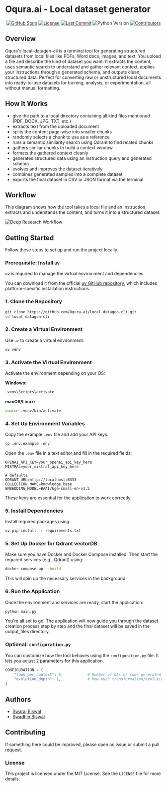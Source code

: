 # Oqura.ai - Local dataset generator
<p align="center">
  <a href="https://github.com/Oqura-ai/local-datagen-cli/stargazers"><img src="https://img.shields.io/github/stars/Oqura-ai/local-datagen-cli?style=flat-square" alt="GitHub Stars"></a>
  <a href="https://github.com/Oqura-ai/local-datagen-cli/blob/main/LICENSE"><img src="https://img.shields.io/github/license/Oqura-ai/local-datagen-cli?style=flat-square&color=purple" alt="License"></a>
  <a href="https://github.com/Oqura-ai/local-datagen-cli/commits/main"><img src="https://img.shields.io/github/last-commit/Oqura-ai/local-datagen-cli?style=flat-square&color=blue" alt="Last Commit"></a>
  <img src="https://img.shields.io/badge/Python-3.9%2B-blue?style=flat-square" alt="Python Version">
  <a href="https://github.com/Oqura-ai/local-datagen-cli/graphs/contributors"><img src="https://img.shields.io/github/contributors/Oqura-ai/local-datagen-cli?style=flat-square&color=yellow" alt="Contributors"></a>
</p>


## Overview

Oqura's local-datagen-cli is a terminal tool for generating structured datasets from local files like PDFs, Word docs, images, and text. You upload a file and describe the kind of dataset you want. It extracts the content, uses semantic search to understand and gather relevant context, applies your instructions through a generated schema, and outputs clean, structured data. Perfect for converting raw or unstructured local documents into ready-to-use datasets for training, analysis, or experimentation, all without manual formatting.


## How It Works

- give the path to a local directory containing all kind files mentioned (PDF, DOCX, JPG, TXT, etc.)  
- extracts text from the uploaded document  
- splits the content page-wise into smaller chunks  
- randomly selects a chunk to use as a reference  
- runs a semantic similarity search using Qdrant to find related chunks  
- gathers similar chunks to build a context window  
- formats the gathered context cleanly  
- generates structured data using an instruction query and generated schema  
- evolves and improves the dataset iteratively  
- combines generated samples into a complete dataset  
- exports the final dataset in CSV or JSON format via the terminal  



## Workflow

This diagram shows how the tool takes a local file and an instruction, extracts and understands the content, and turns it into a structured dataset.

![Deep Research Workflow](./assets/Local_File.png)



## Getting Started

Follow these steps to set up and run the project locally.

### Prerequisite: Install `uv`

`uv` is required to manage the virtual environment and dependencies.

You can download it from the official [uv GitHub repository](https://github.com/astral-sh/uv), which includes platform-specific installation instructions.

### 1. Clone the Repository

```bash
git clone https://github.com/Oqura-ai/local-datagen-cli.git
cd local-datagen-cli
```

### 2. Create a Virtual Environment

Use `uv` to create a virtual environment:

```bash
uv venv
```

### 3. Activate the Virtual Environment

Activate the environment depending on your OS:

**Windows:**
```bash
.venv\Scripts\activate
```

**macOS/Linux:**
```bash
source .venv/bin/activate
```

### 4. Set Up Environment Variables

Copy the example `.env` file and add your API keys:

```bash
cp .env.example .env
```

Open the `.env` file in a text editor and fill in the required fields:

```
OPENAI_API_KEY=your_openai_api_key_here
MISTRAL=your_mistral_api_key_here

# defaults
QDRANT_URL=http://localhost:6333
COLLECTION_NAME=knowledge_base
EMBEDDING_MODEL=BAAI/bge-small-en-v1.5
```

These keys are essential for the application to work correctly.

### 5. Install Dependencies

Install required packages using:

```bash
uv pip install -r requirements.txt
```

### 5. Set Up Docker for Qdrant vectorDB

Make sure you have Docker and Docker Compose installed. Then start the required services (e.g., Qdrant) using:

```bash
docker-compose up --build
```

This will spin up the necessary services in the background.

### 6. Run the Application

Once the environment and services are ready, start the application:

```bash
python main.py
```

You're all set to go! The application will now guide you through the dataset creation process step by step and the final dataset will be saved in the output_files directory.

### Optional: `configuration.py`

You can customize how the tool behaves using the `configuration.py` file. It lets you adjust 2 parameters for this application.

```python
CONFIGURATION = {
    "rows_per_context": 5,           # Number of QAs or rows generated per chunk
    "evolution_depth": 1,            # How much transformation/evolution to apply (1 = minimal, 3 = very complex)
}
```

## Authors

- [Swaraj Biswal](https://github.com/SWARAJ-42)
- [Swadhin Biswal](https://github.com/swadhin505)  


## Contributing

If something here could be improved, please open an issue or submit a pull request.

### License

This project is licensed under the MIT License. See the `LICENSE` file for more details.

